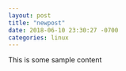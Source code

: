 ```yaml
---
layout: post
title: "newpost"
date: 2018-06-10 23:30:27 -0700
categories: linux
---
```


This is some sample content

